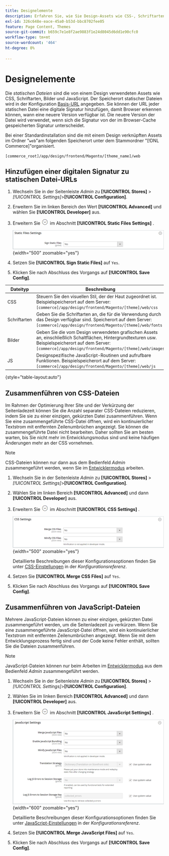 ```yaml
---
title: Designelemente
description: Erfahren Sie, wie Sie Design-Assets wie CSS-, Schriftarten-, Bild- und JavaScript-Dateien verwalten.
exl-id: 326c648e-eace-45a0-b53d-bbc8702fee05
feature: Page Content, Themes
source-git-commit: b659c7e1e8f2ae9883f1e24d8045d6dd1e90cfc0
workflow-type: tm+mt
source-wordcount: '464'
ht-degree: 0%

---
```


# Designelemente

Die _statischen Dateien_ sind die von einem Design verwendeten Assets wie CSS, Schriftarten, Bilder und JavaScript. Der Speicherort statischer Dateien wird in der Konfiguration [Basis-URL](../stores-purchase/store-urls.md) angegeben. Sie können der URL jeder statischen Datei eine digitale Signatur hinzufügen, damit Browser erkennen können, wann eine neuere Version verfügbar ist. Die neuere Version der Datei wird verwendet, wenn sich die Signatur von der im Browser-Cache gespeicherten Signatur unterscheidet.

Bei einer Standardinstallation sind die mit einem Design verknüpften Assets im Ordner &quot;`web`&quot;am folgenden Speicherort unter dem Stammordner &quot;[!DNL Commerce]&quot;organisiert.

`[commerce_root]/app/design/frontend/Magento/[theme_name]/web`

## Hinzufügen einer digitalen Signatur zu statischen Datei-URLs

1. Wechseln Sie in der Seitenleiste _Admin_ zu **[!UICONTROL Stores]** > _[!UICONTROL Settings]_>**[!UICONTROL Configuration]**.

1. Erweitern Sie im linken Bereich den Wert **[!UICONTROL Advanced]** und wählen Sie **[!UICONTROL Developer]** aus.

1. Erweitern Sie ![Erweiterungsauswahl](../assets/icon-display-expand.png) im Abschnitt **[!UICONTROL Static Files Settings]** .

   ![Einstellungen für statische Dateien](./assets/developer-static-files-settings.png){width="500" zoomable="yes"}

1. Setzen Sie **[!UICONTROL Sign Static Files]** auf `Yes`.

1. Klicken Sie nach Abschluss des Vorgangs auf **[!UICONTROL Save Config]**.

| Dateityp | Beschreibung |
|--- |--- |
| CSS | Steuern Sie den visuellen Stil, der der Haut zugeordnet ist. Beispielspeicherort auf dem Server: `[commerce]/app/design/frontend/Magento/[theme]/web/css` |
| Schriftarten | Geben Sie die Schriftarten an, die für die Verwendung durch das Design verfügbar sind. Speicherort auf dem Server: `[commerce]/app/design/frontend/Magento/[theme]/web/fonts` |
| Bilder | Geben Sie die vom Design verwendeten grafischen Assets an, einschließlich Schaltflächen, Hintergrundtexturen usw. Beispielspeicherort auf dem Server: `[commerce]/app/design/frontend/Magento/[theme]/web/images` |
| JS | Designspezifische JavaScript-Routinen und aufrufbare Funktionen. Beispielspeicherort auf dem Server: `[commerce]/app/design/frontend/Magento/[theme]/web/js` |

{style="table-layout:auto"}

## Zusammenführen von CSS-Dateien

Im Rahmen der Optimierung Ihrer Site und der Verkürzung der Seitenladezeit können Sie die Anzahl separater CSS-Dateien reduzieren, indem Sie sie zu einer einzigen, gekürzten Datei zusammenführen. Wenn Sie eine zusammengeführte CSS-Datei öffnen, wird ein kontinuierlicher Textstrom mit entfernten Zeilenumbrüchen angezeigt. Sie können die zusammengeführte Datei nicht bearbeiten. Daher sollten Sie am besten warten, bis Sie nicht mehr im Entwicklungsmodus sind und keine häufigen Änderungen mehr an der CSS vornehmen.

>[!NOTE]
>
>CSS-Dateien können nur dann aus dem Bedienfeld _Admin_ zusammengeführt werden, wenn Sie im [Entwicklermodus](../systems/developer-tools.md#operation-modes) arbeiten.

1. Wechseln Sie in der Seitenleiste _Admin_ zu **[!UICONTROL Stores]** > _[!UICONTROL Settings]_>**[!UICONTROL Configuration]**.

1. Wählen Sie im linken Bereich **[!UICONTROL Advanced]** und dann **[!UICONTROL Developer]** aus.

1. Erweitern Sie ![Erweiterungsauswahl](../assets/icon-display-expand.png) im Abschnitt **[!UICONTROL CSS Settings]** .

   ![CSS-Einstellungen](./assets/developer-css-settings.png){width="500" zoomable="yes"}

   Detaillierte Beschreibungen dieser Konfigurationsoptionen finden Sie unter [CSS-Einstellungen](../configuration-reference/advanced/developer.md#css-settings) in der _Konfigurationsreferenz_.

1. Setzen Sie **[!UICONTROL Merge CSS Files]** auf `Yes`.

1. Klicken Sie nach Abschluss des Vorgangs auf **[!UICONTROL Save Config]**.

## Zusammenführen von JavaScript-Dateien

Mehrere JavaScript-Dateien können zu einer einzigen, gekürzten Datei zusammengeführt werden, um die Seitenladezeit zu verkürzen. Wenn Sie eine zusammengeführte JavaScript-Datei öffnen, wird ein kontinuierlicher Textstrom mit entfernten Zeilenumbrüchen angezeigt. Wenn Sie mit dem Entwicklungsprozess fertig sind und der Code keine Fehler enthält, sollten Sie die Dateien zusammenführen.

>[!NOTE]
>
>JavaScript-Dateien können nur beim Arbeiten im [Entwicklermodus](../systems/developer-tools.md#operation-modes) aus dem Bedienfeld _Admin_ zusammengeführt werden.

1. Wechseln Sie in der Seitenleiste _Admin_ zu **[!UICONTROL Stores]** > _[!UICONTROL Settings]_>**[!UICONTROL Configuration]**.

1. Wählen Sie im linken Bereich **[!UICONTROL Advanced]** und dann **[!UICONTROL Developer]** aus.

1. Erweitern Sie ![Erweiterungsauswahl](../assets/icon-display-expand.png) im Abschnitt **[!UICONTROL JavaScript Settings]** .

   ![JavaScript-Einstellungen](./assets/developer-javascript-settings.png){width="600" zoomable="yes"}

   Detaillierte Beschreibungen dieser Konfigurationsoptionen finden Sie unter [JavaScript-Einstellungen](../configuration-reference/advanced/developer.md#javascript-settings) in der _Konfigurationsreferenz_.

1. Setzen Sie **[!UICONTROL Merge JavaScript Files]** auf `Yes`.

1. Klicken Sie nach Abschluss des Vorgangs auf **[!UICONTROL Save Config]**.
